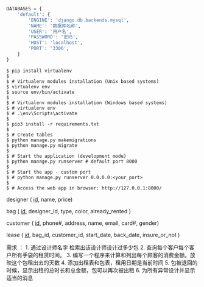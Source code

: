 ```python
DATABASES = {
    'default': {
        'ENGINE': 'django.db.backends.mysql',
        'NAME': '数据库名称',
        'USER': '用户名',
        'PASSWORD': '密码',
        'HOST': 'localhost',
        'PORT': '3306',
    }
}
```



```
$ pip install virtualenv
$
$ # Virtualenv modules installation (Unix based systems)
$ virtualenv env
$ source env/bin/activate
$
$ # Virtualenv modules installation (Windows based systems)
$ # virtualenv env
$ # .\env\Scripts\activate
$
$ pip3 install -r requirements.txt
$
$ # Create tables
$ python manage.py makemigrations
$ python manage.py migrate
$
$ # Start the application (development mode)
$ python manage.py runserver # default port 8000
$
$ # Start the app - custom port 
$ # python manage.py runserver 0.0.0.0:<your_port>
$
$ # Access the web app in browser: http://127.0.0.1:8000/
```

designer ( <u>id</u>, name, price)

bag ( <u>id</u>, designer_id, type, color, already_rented )

customer ( <u>id</u>, phone#, address, name, email, card#, gender)

lease ( <u>id</u>, bag_id, customer_id, start_date, back_date, insure_or_not )



需求 ：
      1.  通过设计师名字 检索出该设计师设计过多少包
      2.  查询每个客户每个客户所有手袋的租赁时间。
      3. 编写一个程序来计算和列出每个顾客的消费金额。放映这个包租出去的天数
      4. 添加出租表和包表，租用日期是当前时间
      5. 包被退回的时候，显示出租的总时长和总金额，包可以再次被出租
      6. 为所有异常设计并显示适当的消息